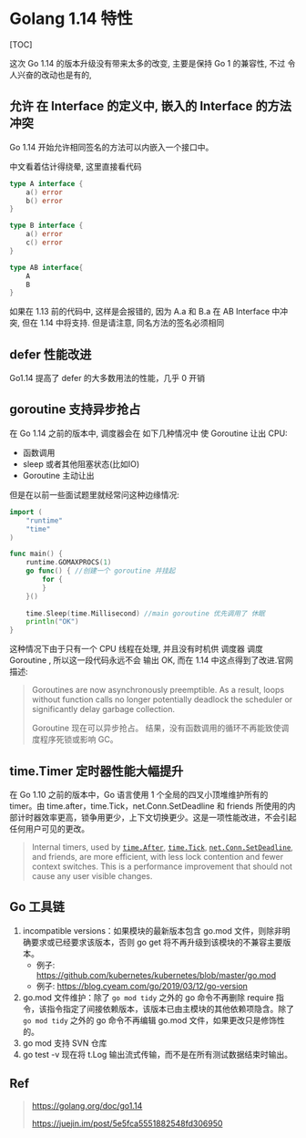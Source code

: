 # Golang 1.14 特性

[TOC]

这次 Go 1.14 的版本升级没有带来太多的改变, 主要是保持 Go 1 的兼容性, 不过 令人兴奋的改动也是有的, 

## 允许 在 Interface 的定义中, 嵌入的 Interface 的方法冲突

Go 1.14 开始允许相同签名的方法可以内嵌入一个接口中。

中文看着估计得绕晕, 这里直接看代码

```go
type A interface {
    a() error
    b() error
}

type B interface {
    a() error
    c() error
}

type AB interface{
    A
    B
}
```

如果在 1.13 前的代码中, 这样是会报错的, 因为 A.a 和 B.a 在 AB Interface 中冲突, 但在 1.14 中将支持. 但是请注意, 同名方法的签名必须相同

## defer 性能改进

Go1.14 提高了 defer 的大多数用法的性能，几乎 0 开销

## goroutine 支持异步抢占

在 Go 1.14 之前的版本中, 调度器会在 如下几种情况中 使 Goroutine 让出 CPU: 

* 函数调用
* sleep 或者其他阻塞状态(比如IO)
* Goroutine 主动让出

但是在以前一些面试题里就经常问这种边缘情况: 

```go
import (
	"runtime"
	"time"
)

func main() {
	runtime.GOMAXPROCS(1)
	go func() { //创建一个 goroutine 并挂起
		for {
		}
	}()
    
	time.Sleep(time.Millisecond) //main goroutine 优先调用了 休眠
	println("OK")
}
```

这种情况下由于只有一个 CPU 线程在处理, 并且没有时机供 调度器 调度 Goroutine , 所以这一段代码永远不会 输出 OK, 而在 1.14 中这点得到了改进.官网描述: 

> Goroutines are now asynchronously preemptible. As a result, loops without function calls no longer potentially deadlock the scheduler or significantly delay garbage collection.
>
> Goroutine 现在可以异步抢占。 结果，没有函数调用的循环不再能致使调度程序死锁或影响 GC。

## time.Timer 定时器性能大幅提升

在 Go 1.10 之前的版本中，Go 语言使用 1 个全局的四叉小顶堆维护所有的 timer。由 time.after，time.Tick，net.Conn.SetDeadline 和 friends 所使用的内部计时器效率更高，锁争用更少，上下文切换更少。这是一项性能改进，不会引起任何用户可见的更改。

> Internal timers, used by [`time.After`](https://golang.org/pkg/time/#After), [`time.Tick`](https://golang.org/pkg/time/#Tick), [`net.Conn.SetDeadline`](https://golang.org/pkg/net/#Conn), and friends, are more efficient, with less lock contention and fewer context switches. This is a performance improvement that should not cause any user visible changes.

## Go 工具链

1. incompatible versions：如果模块的最新版本包含 go.mod 文件，则除非明确要求或已经要求该版本，否则 go get 将不再升级到该模块的不兼容主要版本。
   * 例子: https://github.com/kubernetes/kubernetes/blob/master/go.mod
   * 例子: https://blog.cyeam.com/go/2019/03/12/go-version
2. go.mod 文件维护：除了 `go mod tidy` 之外的 go 命令不再删除 require 指令，该指令指定了间接依赖版本，该版本已由主模块的其他依赖项隐含。除了 `go mod tidy` 之外的 go 命令不再编辑 go.mod 文件，如果更改只是修饰性的。
3. go mod 支持 SVN 仓库
4. go test -v 现在将 t.Log 输出流式传输，而不是在所有测试数据结束时输出。

## Ref

> https://golang.org/doc/go1.14
>
> https://juejin.im/post/5e5fca5551882548fd306950